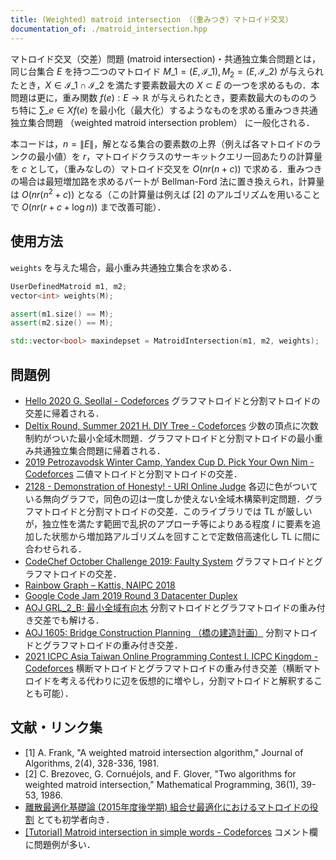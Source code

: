 ```yaml
---
title: (Weighted) matroid intersection （（重みつき）マトロイド交叉）
documentation_of: ./matroid_intersection.hpp
---
```


マトロイド交叉（交差）問題 (matroid intersection)・共通独立集合問題とは，同じ台集合 $E$ を持つ二つのマトロイド
$M\_{1} = (E, \mathcal{I}\_{1}), M_{2} = (E, \mathcal{I}\_{2})$ が与えられたとき，$X \in \mathcal{I}\_{1} \cap \mathcal{I}\_{2}$ を満たす要素数最大の $X \subset E$ の一つを求めるもの．本問題は更に，重み関数 $f(e) : E \rightarrow \mathbb{R}$ が与えられたとき，要素数最大のもののうち特に $\sum\_{e \in X} f(e)$ を最小化（最大化）するようなものを求める重みつき共通独立集合問題 （weighted matroid intersection problem） に一般化される．

本コードは，$n = \|E\|$，解となる集合の要素数の上界（例えば各マトロイドのランクの最小値）を $r$，マトロイドクラスのサーキットクエリ一回あたりの計算量を $c$ として，（重みなしの）マトロイド交叉を $O(nr(n + c))$ で求める．重みつきの場合は最短増加路を求めるパートが Bellman-Ford 法に置き換えられ，計算量は $O(nr(n^2 + c))$ となる（この計算量は例えば [2] のアルゴリズムを用いることで $O(nr(r + c + \log n))$ まで改善可能）．

## 使用方法

`weights` を与えた場合，最小重み共通独立集合を求める．

```cpp
UserDefinedMatroid m1, m2;
vector<int> weights(M);

assert(m1.size() == M);
assert(m2.size() == M);

std::vector<bool> maxindepset = MatroidIntersection(m1, m2, weights);
```

## 問題例

- [Hello 2020 G. Seollal - Codeforces](https://codeforces.com/contest/1284/problem/G) グラフマトロイドと分割マトロイドの交差に帰着される．
- [Deltix Round, Summer 2021 H. DIY Tree - Codeforces](https://codeforces.com/contest/1556/problem/H) 少数の頂点に次数制約がついた最小全域木問題．グラフマトロイドと分割マトロイドの最小重み共通独立集合問題に帰着される．
- [2019 Petrozavodsk Winter Camp, Yandex Cup D. Pick Your Own Nim - Codeforces](https://codeforces.com/gym/102156/problem/D) 二値マトロイドと分割マトロイドの交差．
- [2128 - Demonstration of Honesty! - URI Online Judge](https://www.urionlinejudge.com.br/judge/en/problems/view/2128) 各辺に色がついている無向グラフで，同色の辺は一度しか使えない全域木構築判定問題．グラフマトロイドと分割マトロイドの交差．このライブラリでは TL が厳しいが，独立性を満たす範囲で乱択のアプローチ等によりある程度 $I$ に要素を追加した状態から増加路アルゴリズムを回すことで定数倍高速化し TL に間に合わせられる．
- [CodeChef October Challenge 2019: Faulty System](https://www.codechef.com/problems/CNNCT2) グラフマトロイドとグラフマトロイドの交差．
- [Rainbow Graph – Kattis, NAIPC 2018](https://naipc18.kattis.com/problems/rainbowgraph)
- [Google Code Jam 2019 Round 3 Datacenter Duplex](https://codingcompetitions.withgoogle.com/codejam/round/0000000000051707/0000000000158f1c)
- [AOJ GRL_2_B: 最小全域有向木](https://judge.u-aizu.ac.jp/onlinejudge/description.jsp?id=GRL_2_B) 分割マトロイドとグラフマトロイドの重み付き交差でも解ける．
- [AOJ 1605: Bridge Construction Planning （橋の建造計画）](https://judge.u-aizu.ac.jp/onlinejudge/description.jsp?id=1605&lang=ja) 分割マトロイドとグラフマトロイドの重み付き交差．
- [2021 ICPC Asia Taiwan Online Programming Contest I. ICPC Kingdom - Codeforces](http://codeforces.com/gym/103373/problem/I) 横断マトロイドとグラフマトロイドの重み付き交差（横断マトロイドを考える代わりに辺を仮想的に増やし，分割マトロイドと解釈することも可能）．

## 文献・リンク集

- [1] A. Frank, "A weighted matroid intersection algorithm,"
  Journal of Algorithms, 2(4), 328-336, 1981.
- [2] C. Brezovec, G. Cornuéjols, and F. Glover, "Two algorithms for weighted matroid intersection,"
  Mathematical Programming, 36(1), 39-53, 1986.
- [離散最適化基礎論 (2015年度後学期) 組合せ最適化におけるマトロイドの役割](http://dopal.cs.uec.ac.jp/okamotoy/lect/2015/matroid/) とても初学者向き．
- [[Tutorial] Matroid intersection in simple words - Codeforces](https://codeforces.com/blog/entry/69287) コメント欄に問題例が多い．
